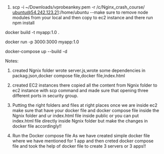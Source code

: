 

1. scp -i ~/Downloads/vprobeankey.pem -r /c/Nginx_crash_course/ ubuntu@54.242.123.21:/home/ubuntu
--make sure to remove node modules from your local and then copy to ec2 instance and there run npm install

docker build -t myapp:1.0 .

docker run -p 3000:3000 myapp:1.0

docker-compose up --build -d

Notes:

1. created Ngnix folder
wrote server.js,wrote some dependencies in packag.json,docker compose file,docker file,index.html

2. created EC2 instances
there copied all the content from Ngnix folder to ec2 instance with scp command and made sure that opening three different ports in security group.

3. Putting the right folders and files at right places
once we are inside ec2 make sure that have your docker file and docker compose file inside the Ngnix folder and ur index.html file inside public or you can put index.html file directly inside Ngnix folder but make the changes in docker file accordingly!!


4. Run the Docker compose file
As we have created simple docker file where we have mentioned for 1 app and then creted docker compose file and took the help of docker file to create 3 servers or 3 apps!!








